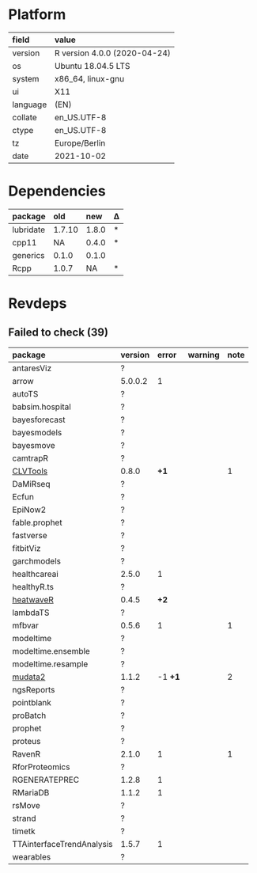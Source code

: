 # Platform

|field    |value                        |
|:--------|:----------------------------|
|version  |R version 4.0.0 (2020-04-24) |
|os       |Ubuntu 18.04.5 LTS           |
|system   |x86_64, linux-gnu            |
|ui       |X11                          |
|language |(EN)                         |
|collate  |en_US.UTF-8                  |
|ctype    |en_US.UTF-8                  |
|tz       |Europe/Berlin                |
|date     |2021-10-02                   |

# Dependencies

|package   |old    |new   |Δ  |
|:---------|:------|:-----|:--|
|lubridate |1.7.10 |1.8.0 |*  |
|cpp11     |NA     |0.4.0 |*  |
|generics  |0.1.0  |0.1.0 |   |
|Rcpp      |1.0.7  |NA    |*  |

# Revdeps

## Failed to check (39)

|package                            |version |error     |warning |note |
|:----------------------------------|:-------|:---------|:-------|:----|
|antaresViz                         |?       |          |        |     |
|arrow                              |5.0.0.2 |1         |        |     |
|autoTS                             |?       |          |        |     |
|babsim.hospital                    |?       |          |        |     |
|bayesforecast                      |?       |          |        |     |
|bayesmodels                        |?       |          |        |     |
|bayesmove                          |?       |          |        |     |
|camtrapR                           |?       |          |        |     |
|[CLVTools](failures.md#clvtools)   |0.8.0   |__+1__    |        |1    |
|DaMiRseq                           |?       |          |        |     |
|Ecfun                              |?       |          |        |     |
|EpiNow2                            |?       |          |        |     |
|fable.prophet                      |?       |          |        |     |
|fastverse                          |?       |          |        |     |
|fitbitViz                          |?       |          |        |     |
|garchmodels                        |?       |          |        |     |
|healthcareai                       |2.5.0   |1         |        |     |
|healthyR.ts                        |?       |          |        |     |
|[heatwaveR](failures.md#heatwaver) |0.4.5   |__+2__    |        |     |
|lambdaTS                           |?       |          |        |     |
|mfbvar                             |0.5.6   |1         |        |1    |
|modeltime                          |?       |          |        |     |
|modeltime.ensemble                 |?       |          |        |     |
|modeltime.resample                 |?       |          |        |     |
|[mudata2](failures.md#mudata2)     |1.1.2   |-1 __+1__ |        |2    |
|ngsReports                         |?       |          |        |     |
|pointblank                         |?       |          |        |     |
|proBatch                           |?       |          |        |     |
|prophet                            |?       |          |        |     |
|proteus                            |?       |          |        |     |
|RavenR                             |2.1.0   |1         |        |1    |
|RforProteomics                     |?       |          |        |     |
|RGENERATEPREC                      |1.2.8   |1         |        |     |
|RMariaDB                           |1.1.2   |1         |        |     |
|rsMove                             |?       |          |        |     |
|strand                             |?       |          |        |     |
|timetk                             |?       |          |        |     |
|TTAinterfaceTrendAnalysis          |1.5.7   |1         |        |     |
|wearables                          |?       |          |        |     |

